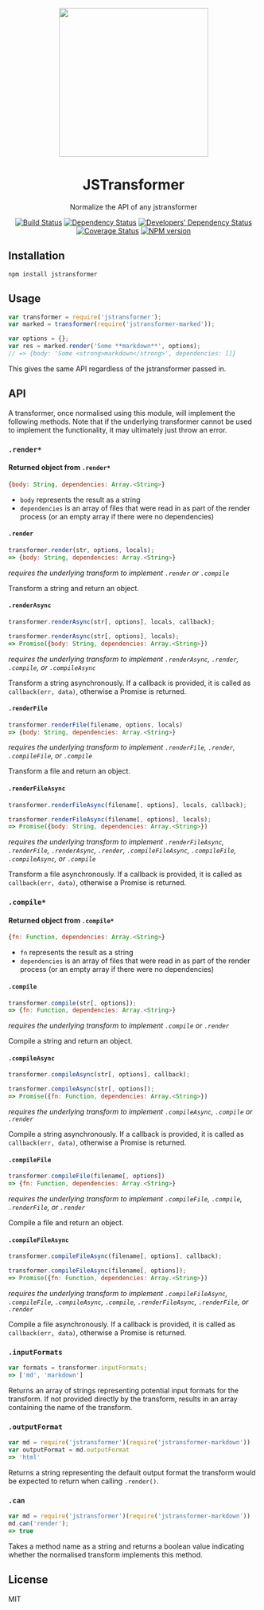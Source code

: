 <p align="center"><img src="https://cdn.rawgit.com/jstransformers/jstransformer/2bb6dc6c410e8683a17a4af5f1b73bcbee95aada/logo.svg" width="300px" height="299px" /></p>
<h1 align="center">JSTransformer</h1>
<p align="center">Normalize the API of any jstransformer</p>

<p align="center"><a href="https://travis-ci.org/jstransformers/jstransformer"><img src="https://img.shields.io/travis/jstransformers/jstransformer/master.svg" alt="Build Status"></a>
<a href="https://david-dm.org/jstransformers/jstransformer"><img src="https://img.shields.io/david/jstransformers/jstransformer.svg" alt="Dependency Status"></a>
<a href="https://david-dm.org/jstransformers/jstransformer#info=devDependencies"><img src="https://img.shields.io/david/dev/jstransformers/jstransformer.svg" alt="Developers' Dependency Status"></a>
<a href="https://coveralls.io/r/jstransformers/jstransformer?branch=master"><img src="https://img.shields.io/coveralls/jstransformers/jstransformer/master.svg" alt="Coverage Status"></a>
<a href="https://www.npmjs.org/package/jstransformer"><img src="https://img.shields.io/npm/v/jstransformer.svg" alt="NPM version"></a></p>

## Installation

    npm install jstransformer

## Usage

```js
var transformer = require('jstransformer');
var marked = transformer(require('jstransformer-marked'));

var options = {};
var res = marked.render('Some **markdown**', options);
// => {body: 'Some <strong>markdown</strong>', dependencies: []}
```

This gives the same API regardless of the jstransformer passed in.

## API

A transformer, once normalised using this module, will implement the following methods.  Note that if the underlying transformer cannot be used to implement the functionality, it may ultimately just throw an error.

### `.render*`

#### Returned object from `.render*`

```js
{body: String, dependencies: Array.<String>}
```

 - `body` represents the result as a string
 - `dependencies` is an array of files that were read in as part of the render process (or an empty array if there were no dependencies)

#### `.render`

```js
transformer.render(str, options, locals);
=> {body: String, dependencies: Array.<String>}
```

_requires the underlying transform to implement `.render` or `.compile`_

Transform a string and return an object.

#### `.renderAsync`

```js
transformer.renderAsync(str[, options], locals, callback);
```

```js
transformer.renderAsync(str[, options], locals);
=> Promise({body: String, dependencies: Array.<String>})
```

_requires the underlying transform to implement `.renderAsync`, `.render`, `.compile`, or `.compileAsync`_

Transform a string asynchronously. If a callback is provided, it is called as `callback(err, data)`, otherwise a Promise is returned.

#### `.renderFile`

```js
transformer.renderFile(filename, options, locals)
=> {body: String, dependencies: Array.<String>}
```

_requires the underlying transform to implement `.renderFile`, `.render`, `.compileFile`, or `.compile`_

Transform a file and return an object.

#### `.renderFileAsync`

```js
transformer.renderFileAsync(filename[, options], locals, callback);
```

```js
transformer.renderFileAsync(filename[, options], locals);
=> Promise({body: String, dependencies: Array.<String>})
```

_requires the underlying transform to implement `.renderFileAsync`, `.renderFile`, `.renderAsync`, `.render`, `.compileFileAsync`, `.compileFile`, `.compileAsync`, or `.compile`_

Transform a file asynchronously. If a callback is provided, it is called as `callback(err, data)`, otherwise a Promise is returned.

### `.compile*`

#### Returned object from `.compile*`

```js
{fn: Function, dependencies: Array.<String>}
```

 - `fn` represents the result as a string
 - `dependencies` is an array of files that were read in as part of the render process (or an empty array if there were no dependencies)

#### `.compile`

```js
transformer.compile(str[, options]);
=> {fn: Function, dependencies: Array.<String>}
```

_requires the underlying transform to implement `.compile` or `.render`_

Compile a string and return an object.

#### `.compileAsync`

```js
transformer.compileAsync(str[, options], callback);
```

```js
transformer.compileAsync(str[, options]);
=> Promise({fn: Function, dependencies: Array.<String>})
```

_requires the underlying transform to implement `.compileAsync`, `.compile` or `.render`_

Compile a string asynchronously. If a callback is provided, it is called as `callback(err, data)`, otherwise a Promise is returned.

#### `.compileFile`

```js
transformer.compileFile(filename[, options])
=> {fn: Function, dependencies: Array.<String>}
```

_requires the underlying transform to implement `.compileFile`, `.compile`, `.renderFile`, or `.render`_

Compile a file and return an object.

#### `.compileFileAsync`

```js
transformer.compileFileAsync(filename[, options], callback);
```

```js
transformer.compileFileAsync(filename[, options]);
=> Promise({fn: Function, dependencies: Array.<String>})
```

_requires the underlying transform to implement `.compileFileAsync`, `.compileFile`, `.compileAsync`, `.compile`, `.renderFileAsync`, `.renderFile`, or `.render`_

Compile a file asynchronously. If a callback is provided, it is called as `callback(err, data)`, otherwise a Promise is returned.

### `.inputFormats`

```js
var formats = transformer.inputFormats;
=> ['md', 'markdown']
```

Returns an array of strings representing potential input formats for the transform. If not provided directly by the transform, results in an array containing the name of the transform.

### `.outputFormat`

```js
var md = require('jstransformer')(require('jstransformer-markdown'))
var outputFormat = md.outputFormat
=> 'html'
```

Returns a string representing the default output format the transform would be expected to return when calling `.render()`.

### `.can`

```js
var md = require('jstransformer')(require('jstransformer-markdown'))
md.can('render');
=> true
```

Takes a method name as a string and returns a boolean value indicating whether the normalised transform implements this method.

## License

MIT
